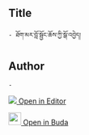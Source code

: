 ## Title
	- ཐོག་མར་བློ་སྦྱོང་ཆོས་ཀྱི་སྒོ་འབྱེད།

## Author
	- 



[<img src="https://img.icons8.com/color/25/000000/edit-property.png"> Open in Editor](http://editor.openpecha.org/P000646)

[<img width="25" src="https://library.bdrc.io/icons/BUDA-small.svg"> Open in Buda](https://library.bdrc.io/show/bdr:IE0OPP000646)
